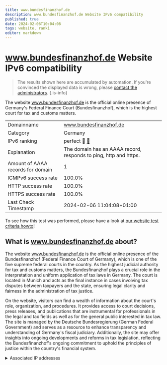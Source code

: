 ```yaml
---
title: www.bundesfinanzhof.de
description: www.bundesfinanzhof.de Website IPv6 compatibility
published: true
date: 2024-02-06T10:04:08
tags: website, rank1
editor: markdown
---
```


# www.bundesfinanzhof.de Website IPv6 compatibility

> The results shown here are accumulated by automation. If you're convinced the displayed data is wrong, please [contact the administrators](/howto/chat). 
{.is-info}

The website www.bundesfinanzhof.de is the official online presence of Germany's Federal Finance Court (Bundesfinanzhof), which is the highest court for tax and customs matters.


|   |   |
| - | - |
| Domainname | www.bundesfinanzhof.de
| Category | Germany |
| IPv6 ranking | perfect :1st_place_medal: [🔗](/howto/ranking) |
| Explanation | The domain has an AAAA record, responds to ping, http and https. |
| Amount of AAAA records for domain | 1 |
| ICMPv6 success rate | 100.0%|
| HTTP success rate | 100.0% |
| HTTPS success rate | 100.0% |
| Last Check Timestamp | 2024-02-06 11:04:08+01:00 |

To see how this test was performed, please have a look at [our website test criteria howto](/howto/testcriteria/website)!


## What is www.bundesfinanzhof.de about?
The website www.bundesfinanzhof.de is the official online presence of the Bundesfinanzhof (Federal Finance Court of Germany), which is one of the five supreme federal courts in the country. As the highest judicial authority for tax and customs matters, the Bundesfinanzhof plays a crucial role in the interpretation and uniform application of tax laws in Germany. The court is located in Munich and acts as the final instance in cases involving tax disputes between taxpayers and the state, ensuring legal clarity and fairness in the administration of tax justice.

On the website, visitors can find a wealth of information about the court's role, organization, and procedures. It provides access to court decisions, press releases, and publications that are instrumental for professionals in the legal and tax fields as well as for the general public interested in tax law. The site is managed by the Deutsche Bundesregierung (German Federal Government) and serves as a resource to enhance transparency and understanding of Germany's fiscal judiciary. Additionally, the site may offer insights into ongoing developments and reforms in tax legislation, reflecting the Bundesfinanzhof's ongoing commitment to uphold the principles of justice within the country's financial system.



<details>
<summary>Associated IP addresses</summary>

2a06:2380:0:1::25b

</details>
